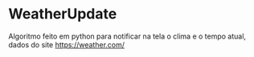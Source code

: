 # WeatherUpdate

Algoritmo feito em python para notificar na tela o clima e o tempo atual, dados do site https://weather.com/
